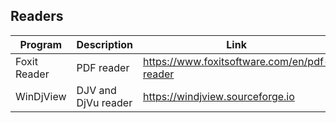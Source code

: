 ## Readers

| Program | Description | Link | Plugins | Comment |
| --- | --- | --- | --- | --- |
| Foxit Reader | PDF reader | https://www.foxitsoftware.com/en/pdf-reader |
| WinDjView | DJV and DjVu reader | https://windjview.sourceforge.io |

